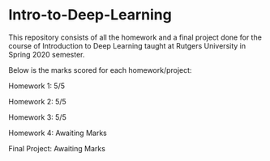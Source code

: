 # Intro-to-Deep-Learning
This repository consists of all the homework and a final project done for the course of Introduction to Deep Learning taught at Rutgers University in Spring 2020 semester.

Below is the marks scored for each homework/project:

Homework 1: 5/5

Homework 2: 5/5

Homework 3: 5/5

Homework 4: Awaiting Marks

Final Project: Awaiting Marks

